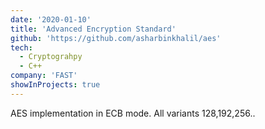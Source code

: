 ```yaml
---
date: '2020-01-10'
title: 'Advanced Encryption Standard'
github: 'https://github.com/asharbinkhalil/aes'
tech:
  - Cryptograhpy
  - C++
company: 'FAST'
showInProjects: true
---
```


AES implementation in ECB mode. All variants 128,192,256..
